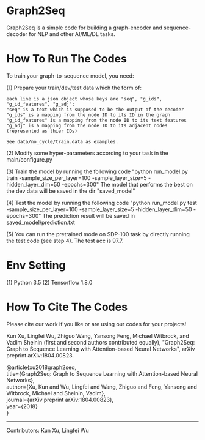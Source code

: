 # Graph2Seq
Graph2Seq is a simple code for building a graph-encoder and sequence-decoder for NLP and other AI/ML/DL tasks. 

# How To Run The Codes
To train your graph-to-sequence model, you need:

(1) Prepare your train/dev/test data which the form of:

    each line is a json object whose keys are "seq", "g_ids", "g_id_features", "g_adj":
    "seq" is a text which is supposed to be the output of the decoder
    "g_ids" is a mapping from the node ID to its ID in the graph
    "g_id_features" is a mapping from the node ID to its text features
    "g_adj" is a mapping from the node ID to its adjacent nodes (represented as thier IDs)

    See data/no_cycle/train.data as examples.


(2) Modify some hyper-parameters according to your task in the main/configure.py

(3) Train the model by running the following code
    "python run_model.py train -sample_size_per_layer=100 -sample_layer_size=5 -hidden_layer_dim=50 -epochs=300"
    The model that performs the best on the dev data will be saved in the dir "saved_model"

(4) Test the model by running the following code
    "python run_model.py test -sample_size_per_layer=100 -sample_layer_size=5 -hidden_layer_dim=50 -epochs=300"
    The prediction result will be saved in saved_model/prediction.txt

(5) You can run the pretrained mode on SDP-100 task by directly running the test code (see step 4). The test acc is 97.7.

# Env Setting
(1) Python 3.5
(2) Tensorflow 1.8.0

# How To Cite The Codes
Please cite our work if you like or are using our codes for your projects!

Kun Xu, Lingfei Wu, Zhiguo Wang, Yansong Feng, Michael Witbrock, and Vadim Sheinin (first and second authors contributed equally), "Graph2Seq: Graph to Sequence Learning with Attention-based Neural Networks", arXiv preprint arXiv:1804.00823.

@article{xu2018graph2seq, <br/>
  title={Graph2Seq: Graph to Sequence Learning with Attention-based Neural Networks}, <br/>
  author={Xu, Kun and Wu, Lingfei and Wang, Zhiguo and Feng, Yansong and Witbrock, Michael and Sheinin, Vadim}, <br/>
  journal={arXiv preprint arXiv:1804.00823}, <br/>
  year={2018} <br/>
} <br/>

------------------------------------------------------
Contributors: Kun Xu, Lingfei Wu <br/>

